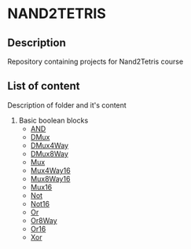 # NAND2TETRIS

## Description

Repository containing projects for Nand2Tetris course

## List of content

Description of folder and it's content

1. Basic boolean blocks
    - [AND](/01/And.hdl)
    - [DMux](/01/DMux.hdl)
    - [DMux4Way](/01/DMux4Way.hdl)
    - [DMux8Way](/01/DMux8Way.hdl)
    - [Mux](/01/Mux.hdl)
    - [Mux4Way16](/01/Mux4Way16.hdl)
    - [Mux8Way16](/01/Mux8Way16.hdl)
    - [Mux16](/01/Mux16.hdl)
    - [Not](/01/Not.hdl)
    - [Not16](/01/Not16.hdl)
    - [Or](/01/Or.hdl)
    - [Or8Way](/01/Or8Way.hdl)
    - [Or16](/01/Or16.hdl)
    - [Xor](/01/Xor.hdl)